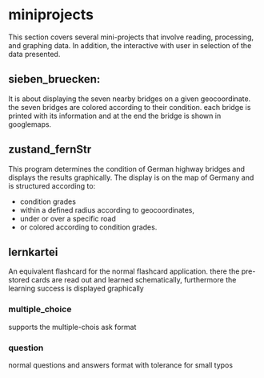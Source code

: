 # miniprojects

This section covers several mini-projects that involve reading, processing, and graphing data. 
In addition, the interactive with user in selection of the data presented. 

## sieben_bruecken: 

It is about displaying the seven nearby bridges on a given geocoordinate. the seven bridges are colored according to their condition. each bridge is printed with its information and at the end the bridge is shown in googlemaps.

## zustand_fernStr

This program determines the condition of German highway bridges and displays the results graphically. The display is on the map of Germany and is structured according to:

- condition grades
- within a defined radius according to geocoordinates,
- under or over a specific road
- or colored according to condition grades.

## lernkartei 

An equivalent flashcard for the normal flashcard application. there the pre-stored cards are read out and learned schematically, furthermore the learning success is displayed graphically

### multiple_choice

supports the multiple-chois ask format

### question 

normal questions and answers format with tolerance for small typos 
